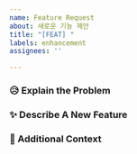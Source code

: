 ```yaml
---
name: Feature Request
about: 새로운 기능 제안
title: "[FEAT] "
labels: enhancement
assignees: ''

---
```


### 😥 Explain the Problem

### ✨ Describe A New Feature

### 📄 Additional Context
